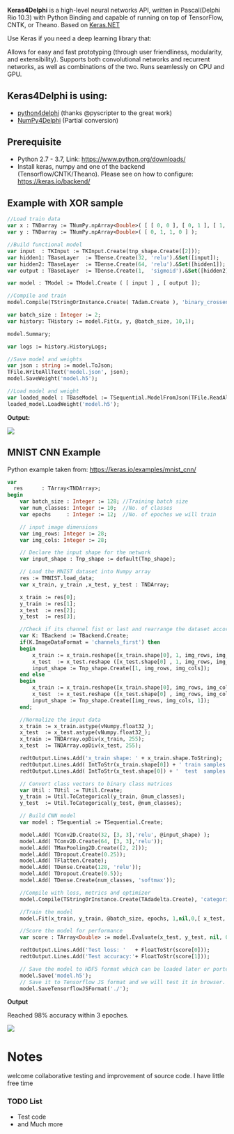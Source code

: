 **Keras4Delphi** is a high-level neural networks API, written in Pascal(Delphi Rio 10.3) with Python Binding and capable of running on top of TensorFlow, CNTK, or Theano. Based on [Keras.NET](https://github.com/SciSharp/Keras.NET) 

Use Keras if you need a deep learning library that:

Allows for easy and fast prototyping (through user friendliness, modularity, and extensibility).
Supports both convolutional networks and recurrent networks, as well as combinations of the two.
Runs seamlessly on CPU and GPU.

## Keras4Delphi is using:

* [python4delphi](https://github.com/pyscripter/python4delphi) (thanks @pyscripter to the great work)
* [NumPy4Delphi](https://github.com/Pigrecos/Keras4Delphi/tree/master/src/NumPy) (Partial conversion)

## Prerequisite
* Python 2.7 - 3.7, Link: https://www.python.org/downloads/
* Install keras, numpy and one of the backend (Tensorflow/CNTK/Theano). Please see on how to configure: https://keras.io/backend/

## Example with XOR sample

```pascal
//Load train data
var x : TNDarray := TNumPy.npArray<Double>( [ [ 0, 0 ], [ 0, 1 ], [ 1, 0 ], [ 1, 1 ] ] );
var y : TNDarray := TNumPy.npArray<Double>( [ 0, 1, 1, 0 ] );

//Build functional model
var input  : TKInput := TKInput.Create(tnp_shape.Create([2]));
var hidden1: TBaseLayer  := TDense.Create(32, 'relu').&Set([input]);
var hidden2: TBaseLayer  := TDense.Create(64, 'relu').&Set([hidden1]);
var output : TBaseLayer  := TDense.Create(1,  'sigmoid').&Set([hidden2]);

var model : TModel := TModel.Create ( [ input ] , [ output ]);

//Compile and train
model.Compile(TStringOrInstance.Create( TAdam.Create ), 'binary_crossentropy',['accuracy']);

var batch_size : Integer := 2;
var history: THistory := model.Fit(x, y, @batch_size, 10,1);

model.Summary;

var logs := history.HistoryLogs;

//Save model and weights
var json : string := model.ToJson;
TFile.WriteAllText('model.json', json);
model.SaveWeight('model.h5');

//Load model and weight
var loaded_model : TBaseModel := TSequential.ModelFromJson(TFile.ReadAllText('model.json'));
loaded_model.LoadWeight('model.h5');
```

**Output:**

![](https://github.com/Pigrecos/Keras4Delphi/blob/master/Images/xor.jpg)

## MNIST CNN Example

Python example taken from: https://keras.io/examples/mnist_cnn/

```pascal
var
  res      : TArray<TNDArray>;
begin
    var batch_size : Integer := 128; //Training batch size
    var num_classes: Integer := 10;  //No. of classes
    var epochs     : Integer := 12;  //No. of epoches we will train

    // input image dimensions
    var img_rows: Integer := 28;
    var img_cols: Integer := 28;

    // Declare the input shape for the network
    var input_shape : Tnp_shape := default(Tnp_shape);

    // Load the MNIST dataset into Numpy array
    res := TMNIST.load_data;
    var x_train, y_train ,x_test, y_test : TNDArray;

    x_train := res[0];
    y_train := res[1];
    x_test  := res[2];
    y_test  := res[3];

    //Check if its channel fist or last and rearrange the dataset accordingly
    var K: TBackend := TBackend.Create;
    if(K.ImageDataFormat = 'channels_first') then
    begin
        x_train := x_train.reshape([x_train.shape[0], 1, img_rows, img_cols]);
        x_test  := x_test.reshape ([x_test.shape[0] , 1, img_rows, img_cols]);
        input_shape := Tnp_shape.Create([1, img_rows, img_cols]);
    end else
    begin
        x_train := x_train.reshape([x_train.shape[0], img_rows, img_cols, 1]);
        x_test  := x_test.reshape ([x_test.shape[0] , img_rows, img_cols, 1]);
        input_shape := Tnp_shape.Create([img_rows, img_cols, 1]);
    end;

    //Normalize the input data
    x_train := x_train.astype(vNumpy.float32_);
    x_test  := x_test.astype(vNumpy.float32_);
    x_train := TNDArray.opDiv(x_train, 255);
    x_test  := TNDArray.opDiv(x_test, 255);

    redtOutput.Lines.Add('x_train shape: ' + x_train.shape.ToString);
    redtOutput.Lines.Add( IntToStr(x_train.shape[0]) + ' train samples');
    redtOutput.Lines.Add( IntToStr(x_test.shape[0]) + '  test  samples');

    // Convert class vectors to binary class matrices
    var Util : TUtil := TUtil.Create;
    y_train := Util.ToCategorical(y_train, @num_classes);
    y_test  := Util.ToCategorical(y_test, @num_classes);

    // Build CNN model
    var model : TSequential := TSequential.Create;

    model.Add( TConv2D.Create(32, [3, 3],'relu', @input_shape) );
    model.Add( TConv2D.Create(64, [3, 3],'relu'));
    model.Add( TMaxPooling2D.Create([2, 2]));
    model.Add( TDropout.Create(0.25));
    model.Add( TFlatten.Create);
    model.Add( TDense.Create(128, 'relu'));
    model.Add( TDropout.Create(0.5));
    model.Add( TDense.Create(num_classes, 'softmax'));

    //Compile with loss, metrics and optimizer
    model.Compile(TStringOrInstance.Create(TAdadelta.Create), 'categorical_crossentropy', [ 'accuracy' ]);

    //Train the model
    model.Fit(x_train, y_train, @batch_size, epochs, 1,nil,0,[ x_test, y_test ]);

    //Score the model for performance
    var score : TArray<Double> := model.Evaluate(x_test, y_test, nil, 0);

    redtOutput.Lines.Add('Test loss: '   + FloatToStr(score[0]));
    redtOutput.Lines.Add('Test accuracy:'+ FloatToStr(score[1]));

    // Save the model to HDF5 format which can be loaded later or ported to other application
    model.Save('model.h5');
    // Save it to Tensorflow JS format and we will test it in browser.
    model.SaveTensorflowJSFormat('./');
```

**Output**

Reached 98% accuracy within 3 epoches.

![](https://github.com/Pigrecos/Keras4Delphi/blob/master/Images/MNIST.jpg)

# Notes
   welcome collaborative testing and improvement of source code. I have little free time
   
### TODO List ###
* Test code
* and Much more   

